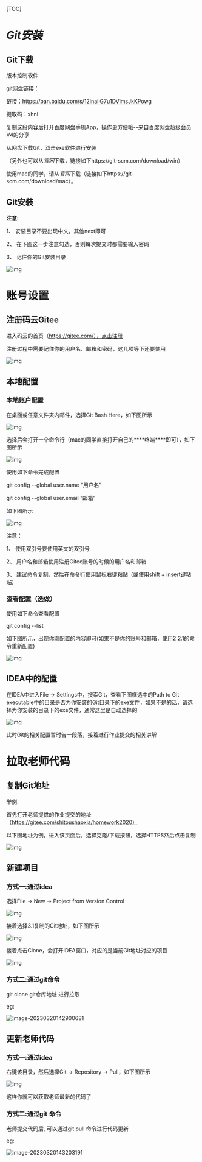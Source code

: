 [TOC]



#  *Git安装*

## Git下载

版本控制软件

git网盘链接：

链接：https://pan.baidu.com/s/12InaiiG7u1DVimsJkKPowg 

提取码：xhnl 

复制这段内容后打开百度网盘手机App，操作更方便哦--来自百度网盘超级会员V4的分享

从网盘下载Git，双击exe软件进行安装

（另外也可以从*官网*下载，链接如下https://git-scm.com/download/win）

使用mac的同学，请从*官网*下载（链接如下https://git-scm.com/download/mac）。

## Git安装

**注意**:

1、 安装目录不要出现中文，其他next即可

2、 在下图这一步注意勾选，否则每次提交时都需要输入密码

3、 记住你的Git安装目录

![img](img/wps1.jpg) 

# 账号设置

## 注册码云Gitee

进入码云的首页（https://gitee.com/），点击注册

注册过程中需要记住你的用户名、邮箱和密码，这几项等下还要使用

![img](img/wps2.jpg) 

## 本地配置

### 本地账户配置

在桌面或任意文件夹内邮件，选择Git Bash Here，如下图所示

![img](img/wps3.jpg) 

选择后会打开一个命令行（mac的同学直接打开自己的***\*终端\****即可），如下图所示

![img](img/wps4.jpg) 

使用如下命令完成配置

git config --global user.name “用户名”

git config --global user.email “邮箱”

如下图所示

![img](img/wps5.jpg) 

注意：

1、 使用双引号要使用英文的双引号

2、 用户名和邮箱使用注册Gitee账号的时候的用户名和邮箱

3、 建议命令复制，然后在命令行使用鼠标右键粘贴（或使用shift + insert键粘贴）

###  查看配置（选做）

使用如下命令查看配置

git config --list

如下图所示，出现你刚配置的内容即可(如果不是你的账号和邮箱，使用2.2.1的命令重新配置)

![img](img/wps6.jpg) 

## IDEA中的配置

在IDEA中进入File → Settings中，搜索Git，查看下图框选中的Path to Git executable中的目录是否为你安装的Git目录下的exe文件，如果不是的话，请选择为你安装的目录下的exe文件，通常这里是自动选择的

![img](img/wps7.jpg) 

此时Git的相关配置暂时告一段落，接着进行作业提交的相关讲解

# 拉取老师代码

## 复制Git地址

举例:

首先打开老师提供的作业提交的地址（https://gitee.com/shitoushaoxia/homework2020）

以下图地址为例，进入该页面后，选择克隆/下载按钮，选择HTTPS然后点击复制

![img](img/wps9.jpg) 

 

##  新建项目

### 方式一:通过idea

选择File → New → Project from Version Control

![img](img/wps10.jpg) 

接着选择3.1复制的Git地址，如下图所示

![img](img/wps11.jpg) 

接着点击Clone，会打开IDEA窗口，对应的是当前Git地址对应的项目

![img](img/wps12.jpg) 

 

### 方式二:通过git命令

git clone git仓库地址 进行拉取

eg:

![image-20230320142900681](img/image-20230320142900681.png)

##  更新老师代码

### 方式一:通过idea

右键该目录，然后选择Git → Repository → Pull，如下图所示

![img](img/wps13.jpg) 

这样你就可以获取老师最新的代码了

 

### 方式二:通过git 命令

老师提交代码后, 可以通过git pull 命令进行代码更新

eg:

![image-20230320143203191](img/image-20230320143203191.png)
